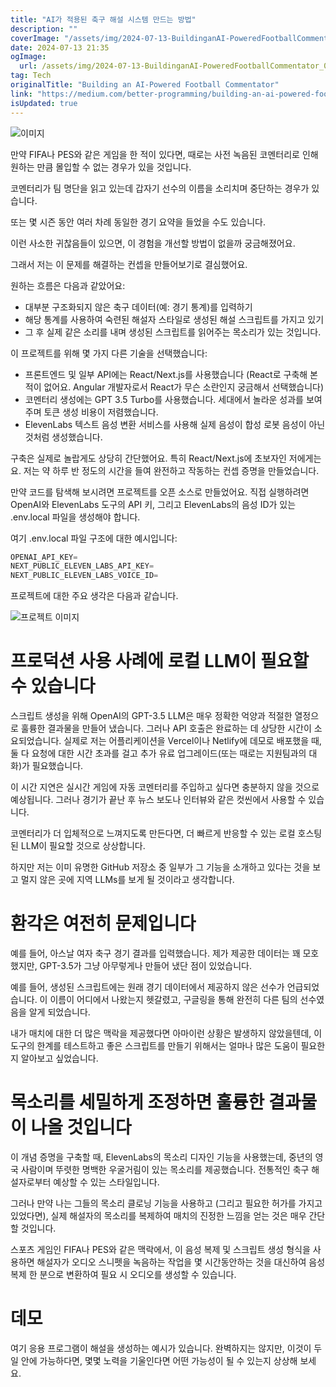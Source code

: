 ```yaml
---
title: "AI가 적용된 축구 해설 시스템 만드는 방법"
description: ""
coverImage: "/assets/img/2024-07-13-BuildinganAI-PoweredFootballCommentator_0.png"
date: 2024-07-13 21:35
ogImage: 
  url: /assets/img/2024-07-13-BuildinganAI-PoweredFootballCommentator_0.png
tag: Tech
originalTitle: "Building an AI-Powered Football Commentator"
link: "https://medium.com/better-programming/building-an-ai-powered-football-commentator-6dbff5af9a88"
isUpdated: true
---
```





![이미지](/assets/img/2024-07-13-BuildinganAI-PoweredFootballCommentator_0.png)

만약 FIFA나 PES와 같은 게임을 한 적이 있다면, 때로는 사전 녹음된 코멘터리로 인해 원하는 만큼 몰입할 수 없는 경우가 있을 것입니다.

코멘터리가 팀 명단을 읽고 있는데 갑자기 선수의 이름을 소리치며 중단하는 경우가 있습니다.

또는 몇 시즌 동안 여러 차례 동일한 경기 요약을 들었을 수도 있습니다.

<div class="content-ad"></div>

이런 사소한 귀찮음들이 있으면, 이 경험을 개선할 방법이 없을까 궁금해졌어요.

그래서 저는 이 문제를 해결하는 컨셉을 만들어보기로 결심했어요.

원하는 흐름은 다음과 같았어요:

- 대부분 구조화되지 않은 축구 데이터(예: 경기 통계)를 입력하기
- 해당 통계를 사용하여 숙련된 해설자 스타일로 생성된 해설 스크립트를 가지고 있기
- 그 후 실제 같은 소리를 내며 생성된 스크립트를 읽어주는 목소리가 있는 것입니다.

<div class="content-ad"></div>

이 프로젝트를 위해 몇 가지 다른 기술을 선택했습니다:

- 프론트엔드 및 일부 API에는 React/Next.js를 사용했습니다 (React로 구축해 본 적이 없어요. Angular 개발자로서 React가 무슨 소란인지 궁금해서 선택했습니다)
- 코멘터리 생성에는 GPT 3.5 Turbo를 사용했습니다. 세대에서 놀라운 성과를 보여주며 토큰 생성 비용이 저렴했습니다.
- ElevenLabs 텍스트 음성 변환 서비스를 사용해 실제 음성이 합성 로봇 음성이 아닌 것처럼 생성했습니다.

구축은 실제로 놀랍게도 상당히 간단했어요. 특히 React/Next.js에 초보자인 저에게는요. 저는 약 하루 반 정도의 시간을 들여 완전하고 작동하는 컨셉 증명을 만들었습니다.

만약 코드를 탐색해 보시려면 프로젝트를 오픈 소스로 만들었어요. 직접 실행하려면 OpenAI와 ElevenLabs 도구의 API 키, 그리고 ElevenLabs의 음성 ID가 있는 .env.local 파일을 생성해야 합니다.

<div class="content-ad"></div>

여기 .env.local 파일 구조에 대한 예시입니다:

```js
OPENAI_API_KEY=
NEXT_PUBLIC_ELEVEN_LABS_API_KEY=
NEXT_PUBLIC_ELEVEN_LABS_VOICE_ID=
```

프로젝트에 대한 주요 생각은 다음과 같습니다.

![프로젝트 이미지](https://miro.medium.com/v2/resize:fit:1200/1*UUlS1rX8mWQCm2dNcJJ4ZA.gif)

<div class="content-ad"></div>

# 프로덕션 사용 사례에 로컬 LLM이 필요할 수 있습니다

스크립트 생성을 위해 OpenAI의 GPT-3.5 LLM은 매우 정확한 억양과 적절한 열정으로 훌륭한 결과물을 만들어 냈습니다. 그러나 API 호출은 완료하는 데 상당한 시간이 소요되었습니다. 실제로 저는 어플리케이션을 Vercel이나 Netlify에 데모로 배포했을 때, 둘 다 요청에 대한 시간 초과를 걸고 추가 유료 업그레이드(또는 때로는 지원팀과의 대화)가 필요했습니다.

이 시간 지연은 실시간 게임에 자동 코멘터리를 주입하고 싶다면 충분하지 않을 것으로 예상됩니다. 그러나 경기가 끝난 후 뉴스 보도나 인터뷰와 같은 컷씬에서 사용할 수 있습니다.

코멘터리가 더 입체적으로 느껴지도록 만든다면, 더 빠르게 반응할 수 있는 로컬 호스팅된 LLM이 필요할 것으로 상상합니다.

<div class="content-ad"></div>

하지만 저는 이미 유명한 GitHub 저장소 중 일부가 그 기능을 소개하고 있다는 것을 보고 멀지 않은 곳에 지역 LLMs를 보게 될 것이라고 생각합니다.

# 환각은 여전히 문제입니다

예를 들어, 아스날 여자 축구 경기 결과를 입력했습니다. 제가 제공한 데이터는 꽤 모호했지만, GPT-3.5가 그냥 아무렇게나 만들어 냈단 점이 있었습니다.

예를 들어, 생성된 스크립트에는 원래 경기 데이터에서 제공하지 않은 선수가 언급되었습니다. 이 이름이 어디에서 나왔는지 헷갈렸고, 구글링을 통해 완전히 다른 팀의 선수였음을 알게 되었습니다.

<div class="content-ad"></div>

내가 매치에 대한 더 많은 맥락을 제공했다면 아마이런 상황은 발생하지 않았을텐데, 이 도구의 한계를 테스트하고 좋은 스크립트를 만들기 위해서는 얼마나 많은 도움이 필요한지 알아보고 싶었습니다.

# 목소리를 세밀하게 조정하면 훌륭한 결과물이 나올 것입니다

이 개념 증명을 구축할 때, ElevenLabs의 목소리 디자인 기능을 사용했는데, 중년의 영국 사람이며 뚜렷한 명백한 우굴거림이 있는 목소리를 제공했습니다. 전통적인 축구 해설자로부터 예상할 수 있는 스타일입니다.

그러나 만약 나는 그들의 목소리 클로닝 기능을 사용하고 (그리고 필요한 허가를 가지고 있었다면), 실제 해설자의 목소리를 복제하여 매치의 진정한 느낌을 얻는 것은 매우 간단할 것입니다.

<div class="content-ad"></div>

스포츠 게임인 FIFA나 PES와 같은 맥락에서, 이 음성 복제 및 스크립트 생성 형식을 사용하면 해설자가 오디오 스니펫을 녹음하는 작업을 몇 시간동안하는 것을 대신하여 음성 복제 한 분으로 변환하여 필요 시 오디오를 생성할 수 있습니다.

# 데모

여기 응용 프로그램이 해설을 생성하는 예시가 있습니다. 완벽하지는 않지만, 이것이 두 일 안에 가능하다면, 몇몇 노력을 기울인다면 어떤 가능성이 될 수 있는지 상상해 보세요.